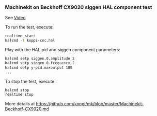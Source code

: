 ### Machinekit on Beckhoff CX9020 siggen HAL component test

See [Video]()

To run the test, execute:
```bash
realtime start
halcmd -f koppi-cnc.hal
```

Play with the HAL pid and siggen component parameters:
```bash
halcmd setp siggen.0.amplitude 2
halcmd setp siggen.0.frequency 2
halcmd setp y-pid.maxoutput 100
...
```

To stop the test, execute:

```bash
halcmd stop
realtime stop
```

More details at https://github.com/koppi/mk/blob/master/Machinekit-Beckhoff-CX9020.md
